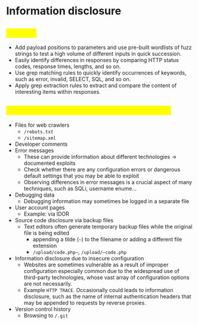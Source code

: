 # Information disclosure

## <mark style="color:yellow;">Fuzzing</mark>

* Add payload positions to parameters and use pre-built wordlists of fuzz strings to test a high volume of different inputs in quick succession.
* Easily identify differences in responses by comparing HTTP status codes, response times, lengths, and so on.
* Use grep matching rules to quickly identify occurrences of keywords, such as error, invalid, SELECT, SQL, and so on.
* Apply grep extraction rules to extract and compare the content of interesting items within responses.

## <mark style="color:yellow;">Common sources of information disclosure</mark>

* Files for web crawlers
  * `/robots.txt`
  * `/sitemap.xml`
* Developer comments
* Error messages
  * These can provide information about different technologies -> documented exploits
  * Check whether there are any configuration errors or dangerous default settings that you may be able to exploit
  * Observing differences in error messages is a crucial aspect of many techniques, such as SQLi, username enume...
* Debugging data
  * Debugging information may sometimes be logged in a separate file
* User account pages
  * Example: via IDOR
* Source code disclosure via backup files
  * Text editors often generate temporary backup files while the original file is being edited
    * appending a tilde (`~`) to the filename or adding a different file extension
    * `/upload/code.php~`, `/upload/~code.php`
* Information disclosure due to insecure configuration
  * Websites are sometimes vulnerable as a result of improper configuration especially common due to the widespread use of third-party technologies, whose vast array of configuration options are not necessarily.
  * Example `HTTP TRACE`. Occasionally could leads to information disclosure, such as the name of internal authentication headers that may be appended to requests by reverse proxies.
* Version control history
  * Browsing to `/.git`
